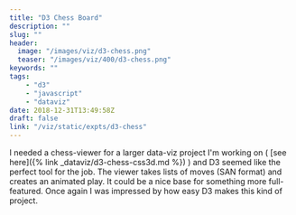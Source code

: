 ```yaml
---
title: "D3 Chess Board"
description: ""
slug: ""
header:
  image: "/images/viz/d3-chess.png"
  teaser: "/images/viz/400/d3-chess.png"
keywords: ""
tags:
    - "d3"
    - "javascript"
    - "dataviz"
date: 2018-12-31T13:49:58Z
draft: false
link: "/viz/static/expts/d3-chess"
---
```

I needed a chess-viewer for a larger data-viz project I'm working
on ( [see here]({% link _dataviz/d3-chess-css3d.md %}) ) and D3 seemed like the perfect tool for the job. The viewer takes lists of
moves (SAN format) and creates an animated play. It could be a nice base for
something more full-featured. Once again I was impressed by how easy D3 makes
this kind of project.
<!--more-->
